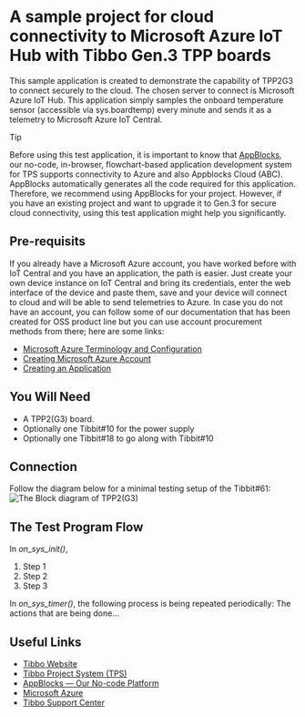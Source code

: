 # A sample project for cloud connectivity to Microsoft Azure IoT Hub with Tibbo Gen.3 TPP boards

This sample application is created to demonstrate the capability of TPP2G3 to connect securely to the cloud. The chosen server to connect is Microsoft Azure IoT Hub. 
This application simply samples the onboard temperature sensor (accessible via sys.boardtemp) every minute and sends it as a telemetry to Microsoft Azure IoT Central.

> [!TIP]
> Before using this test application, it is important to know that [AppBlocks](https://appblocks.io/), our no-code, in-browser, flowchart-based application development system for TPS supports connectivity to Azure and also Appblocks Cloud (ABC). AppBlocks automatically generates all the code required for this application. Therefore, we recommend using AppBlocks for your project. However, if you have an existing project and want to upgrade it to Gen.3 for secure cloud connectivity, using this test application might help you significantly.

## Pre-requisits
If you already have a Microsoft Azure account, you have worked before with IoT Central and you have an application, the path is easier. Just create your own device instance on IoT Central and bring its credentials, enter the web interface of the device and paste them, save and your device will connect to cloud and will be able to send telemetries to Azure.
In case you do not have an account, you can follow some of our documentation that has been created for OSS product line but you can use account procurement methods from there; here are some links:
* [Microsoft Azure Terminology and Configuration](https://docs.tibbo.com/oss_microsoft_azure_configuration)
* [Creating Microsoft Azure Account](https://docs.tibbo.com/oss_microsoft_azure_account)
* [Creating an Application](https://docs.tibbo.com/oss_iot_central_application)

## You Will Need

- A TPP2(G3) board.
- Optionally one Tibbit#10 for the power supply
- Optionally one Tibbit#18 to go along with Tibbit#10

## Connection 
Follow the diagram below for a minimal testing setup of the Tibbit#61:
![The Block diagram of TPP2(G3)](/Diagrams_and_Images/Connection_Diagram.png)


## The Test Program Flow
In *on_sys_init()*, 
1. Step 1
2. Step 2
3. Step 3

In *on_sys_timer()*, the following process is being repeated periodically:
The actions that are being done...

## Useful Links
* [Tibbo Website](https://tibbo.com)
* [Tibbo Project System (TPS)](https://tibbo.com/store/tps.html)
* [AppBlocks — Our No-code Platform](https://appblocks.io)
* [Microsoft Azure](https://azure.microsoft.com/en-us/)
* [Tibbo Support Center](https://tibbo.com/support.html)
